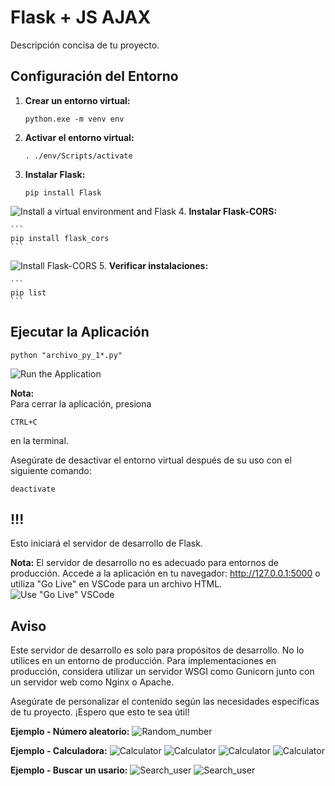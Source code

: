 # Flask + JS AJAX

Descripción concisa de tu proyecto.

## Configuración del Entorno

1. **Crear un entorno virtual:**

    ```
    python.exe -m venv env
    ```

2. **Activar el entorno virtual:**

    ```
    . ./env/Scripts/activate
    ```

3. **Instalar Flask:**

    ```
    pip install Flask
    ```
![Install a virtual environment and Flask ](https://github.com/EkvKira/Python_Flask_and_JavaScript_AJAX/blob/main/Captura%20de%20pantalla_1.jpg)
4. **Instalar Flask-CORS:**

    ```
    pip install flask_cors
    ```
![Install Flask-CORS](https://github.com/EkvKira/Python_Flask_and_JavaScript_AJAX/blob/main/Captura%20de%20pantalla_2.jpg)
5. **Verificar instalaciones:**

    ```
    pip list
    ```

## Ejecutar la Aplicación

```
python "archivo_py_1*.py"
```
![Run the Application](https://github.com/EkvKira/Python_Flask_and_JavaScript_AJAX/blob/main/Captura%20de%20pantalla_3.jpg)

**Nota:**  
Para cerrar la aplicación, presiona 
```
CTRL+C
```
en la terminal. 

Asegúrate de desactivar el entorno virtual después de su uso con el siguiente comando:
```
deactivate
```

## !!!
Esto iniciará el servidor de desarrollo de Flask.

**Nota:** El servidor de desarrollo no es adecuado para entornos de producción. Accede a la aplicación en tu navegador: http://127.0.0.1:5000 o utiliza "Go Live" en VSCode para un archivo HTML.
![Use "Go Live" VSCode](https://github.com/EkvKira/Python_Flask_and_JavaScript_AJAX/blob/main/Captura%20de%20pantalla_4.jpg)

## Aviso
Este servidor de desarrollo es solo para propósitos de desarrollo. No lo utilices en un entorno de producción. Para implementaciones en producción, considera utilizar un servidor WSGI como Gunicorn junto con un servidor web como Nginx o Apache.

Asegúrate de personalizar el contenido según las necesidades específicas de tu proyecto. ¡Espero que esto te sea útil!

**Ejemplo - Número aleatorio:**
![Random_number](https://github.com/EkvKira/Python_Flask_and_JavaScript_AJAX/blob/main/Captura%20de%20pantalla_5.jpg)

**Ejemplo - Calculadora:**
![Calculator](https://github.com/EkvKira/Python_Flask_and_JavaScript_AJAX/blob/main/Captura%20de%20pantalla_6.jpg)
![Calculator](https://github.com/EkvKira/Python_Flask_and_JavaScript_AJAX/blob/main/Captura%20de%20pantalla_7.jpg)
![Calculator](https://github.com/EkvKira/Python_Flask_and_JavaScript_AJAX/blob/main/Captura%20de%20pantalla_8.jpg)
![Calculator](https://github.com/EkvKira/Python_Flask_and_JavaScript_AJAX/blob/main/Captura%20de%20pantalla_9.jpg)

**Ejemplo - Buscar un usario:**
![Search_user](https://github.com/EkvKira/Python_Flask_and_JavaScript_AJAX/blob/main/Captura%20de%20pantalla_10.jpg)
![Search_user](https://github.com/EkvKira/Python_Flask_and_JavaScript_AJAX/blob/main/Captura%20de%20pantalla_11.jpg)